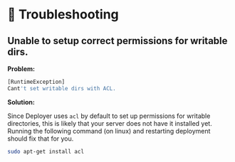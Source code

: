 # 🚨 Troubleshooting

## Unable to setup correct permissions for writable dirs.

**Problem:**

```bash
[RuntimeException]
Cant't set writable dirs with ACL.
```

**Solution:**

Since Deployer uses `acl` by default to set up permissions for writable directories, this is likely that your server does not have it installed yet. Running the following command (on linux) and restarting deployment should fix that for you.

```bash
sudo apt-get install acl
```
